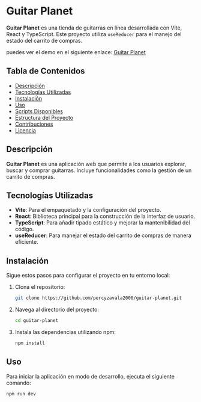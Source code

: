 # Guitar Planet

**Guitar Planet** es una tienda de guitarras en línea desarrollada con Vite, React y TypeScript. Este proyecto utiliza `useReducer` para el manejo del estado del carrito de compras.

puedes ver el demo en el siguiente enlace: [Guitar Planet](https://guitar-planet.netlify.app/) 
## Tabla de Contenidos

- [Descripción](#descripción)
- [Tecnologías Utilizadas](#tecnologías-utilizadas)
- [Instalación](#instalación)
- [Uso](#uso)
- [Scripts Disponibles](#scripts-disponibles)
- [Estructura del Proyecto](#estructura-del-proyecto)
- [Contribuciones](#contribuciones)
- [Licencia](#licencia)

## Descripción

**Guitar Planet** es una aplicación web que permite a los usuarios explorar, buscar y comprar guitarras. Incluye funcionalidades como la gestión de un carrito de compras.

## Tecnologías Utilizadas

- **Vite**: Para el empaquetado y la configuración del proyecto.
- **React**: Biblioteca principal para la construcción de la interfaz de usuario.
- **TypeScript**: Para añadir tipado estático y mejorar la mantenibilidad del código.
- **useReducer**: Para manejar el estado del carrito de compras de manera eficiente.

## Instalación

Sigue estos pasos para configurar el proyecto en tu entorno local:

1. Clona el repositorio:
    ```bash
    git clone https://github.com/percyzavala2000/guitar-planet.git
    ```

2. Navega al directorio del proyecto:
    ```bash
    cd guitar-planet
    ```

3. Instala las dependencias utilizando npm:
    ```bash
    npm install
    ```

## Uso

Para iniciar la aplicación en modo de desarrollo, ejecuta el siguiente comando:

```bash
npm run dev